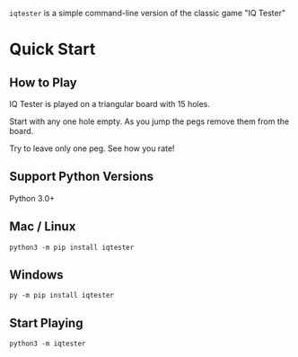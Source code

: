 `iqtester` is a simple command-line version of the classic game "IQ Tester"

# Quick Start

## How to Play

IQ Tester is played on a triangular board with 15 holes.

Start with any one hole empty. As you jump the pegs remove them from the board.

Try to leave only one peg. See how you rate!

## Support Python Versions

Python 3.0+

## Mac / Linux
```
python3 -m pip install iqtester
```

## Windows
```
py -m pip install iqtester
```

## Start Playing
```
python3 -m iqtester
```